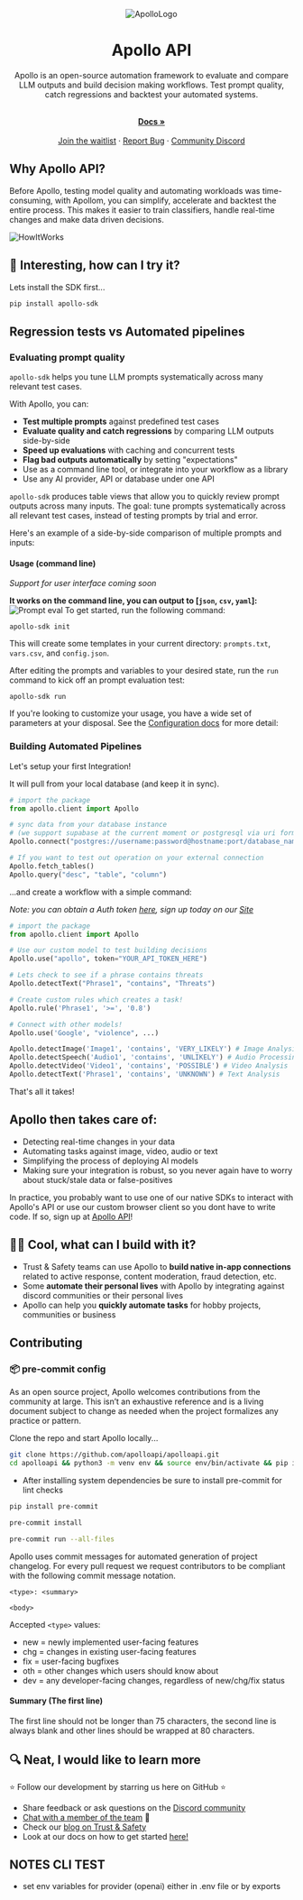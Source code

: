 <div align="center">

![ApolloLogo](https://uploads-ssl.webflow.com/640ca38ad086fde245b76c9d/6455b1fd3d8642575f793c94_header.png)

</div>

<h1 align="center">Apollo API</h1>

<div align="center">
Apollo is an open-source automation framework to evaluate and compare LLM outputs and build decision making workflows. Test prompt quality, catch regressions and backtest your automated systems.
</div>

<p align="center">
    <br />
    <a href="https://docs.apolloapi.io/" rel="dofollow"><strong>Docs »</strong></a>
    <br />

  <br/>
    <a href="https://www.apolloapi.io/">Join the waitlist</a>
    ·
    <a href="https://github.com/apolloapi/apolloapi/issues">Report Bug</a>
    ·
    <a href="https://discord.gg/ZUH7f7AzUY">Community Discord</a>
</p>

## Why Apollo API?

Before Apollo, testing model quality and automating workloads was time-consuming, with Apollom, you can simplify, accelerate and backtest the entire process. This makes it easier to train classifiers, handle real-time changes and make data driven decisions.

![HowItWorks](https://uploads-ssl.webflow.com/640ca38ad086fde245b76c9d/645e8d8ad611b140135e11bb_GraphicOne.png)

## 🚀 Interesting, how can I try it?

Lets install the SDK first...

```bash
pip install apollo-sdk
```

## Regression tests vs Automated pipelines

### Evaluating prompt quality

`apollo-sdk` helps you tune LLM prompts systematically across many relevant test cases.

With Apollo, you can:

- **Test multiple prompts** against predefined test cases
- **Evaluate quality and catch regressions** by comparing LLM outputs side-by-side
- **Speed up evaluations** with caching and concurrent tests
- **Flag bad outputs automatically** by setting "expectations"
- Use as a command line tool, or integrate into your workflow as a library
- Use any AI provider, API or database under one API

`apollo-sdk` produces table views that allow you to quickly review prompt outputs across many inputs. The goal: tune prompts systematically across all relevant test cases, instead of testing prompts by trial and error.

Here's an example of a side-by-side comparison of multiple prompts and inputs:

#### Usage (command line)

_Support for user interface coming soon_

**It works on the command line, you can output to [`json`, `csv`, `yaml`]:**
![Prompt eval](https://uploads-ssl.webflow.com/640ca38ad086fde245b76c9d/6473f27e6fc6bf5f6f20b1f5_promptgif.gif)
To get started, run the following command:

```
apollo-sdk init
```

This will create some templates in your current directory: `prompts.txt`, `vars.csv`, and `config.json`.

After editing the prompts and variables to your desired state, run the `run` command to kick off an prompt evaluation test:

```
apollo-sdk run
```

If you're looking to customize your usage, you have a wide set of parameters at your disposal. See the [Configuration docs]() for more detail:

### Building Automated Pipelines

Let's setup your first Integration!

It will pull from your local database (and keep it in sync).

```python
# import the package
from apollo.client import Apollo

# sync data from your database instance
# (we support supabase at the current moment or postgresql via uri format)
Apollo.connect("postgres://username:password@hostname:port/database_name")

# If you want to test out operation on your external connection
Apollo.fetch_tables()
Apollo.query("desc", "table", "column")
```

...and create a workflow with a simple command:

_Note: you can obtain a Auth token [here](https://docs.apolloapi.io/docs/api/authentication), sign up today on our [Site](https://app.apolloapi.io/)_

```python
# import the package
from apollo.client import Apollo

# Use our custom model to test building decisions
Apollo.use("apollo", token="YOUR_API_TOKEN_HERE")

# Lets check to see if a phrase contains threats
Apollo.detectText("Phrase1", "contains", "Threats")

# Create custom rules which creates a task!
Apollo.rule('Phrase1', '>=', '0.8')

# Connect with other models!
Apollo.use('Google', "violence", ...)

Apollo.detectImage('Image1', 'contains', 'VERY_LIKELY') # Image Analysis/OCR
Apollo.detectSpeech('Audio1', 'contains', 'UNLIKELY') # Audio Processing
Apollo.detectVideo('Video1', 'contains', 'POSSIBLE') # Video Analysis
Apollo.detectText('Phrase1', 'contains', 'UNKNOWN') # Text Analysis
```

That's all it takes!

## Apollo then takes care of:

- Detecting real-time changes in your data
- Automating tasks against image, video, audio or text
- Simplifying the process of deploying AI models
- Making sure your integration is robust, so you never again have to worry about stuck/stale data or false-positives

In practice, you probably want to use one of our native SDKs to interact with Apollo's API or use our custom browser client so you dont have to write code. If so, sign up at [Apollo API](https://app.apolloapi.io/signup)!

## 🧑‍💻 Cool, what can I build with it?

- Trust & Safety teams can use Apollo to **build native in-app connections** related to active response, content moderation, fraud detection, etc.
- Some **automate their personal lives** with Apollo by integrating against discord communities or their personal lives
- Apollo can help you **quickly automate tasks** for hobby projects, communities or business

## Contributing

### 📦 pre-commit config

As an open source project, Apollo welcomes contributions from the community at large. This isn’t an exhaustive reference and is a living document subject to change as needed when the project formalizes any practice or pattern.

Clone the repo and start Apollo locally...

```bash
git clone https://github.com/apolloapi/apolloapi.git
cd apolloapi && python3 -m venv env && source env/bin/activate && pip install -r requirements.txt
```

- After installing system dependencies be sure to install pre-commit for lint checks

```bash
pip install pre-commit

pre-commit install

pre-commit run --all-files
```

Apollo uses commit messages for automated generation of project changelog. For every pull request we request contributors to be compliant with the following commit message notation.

```
<type>: <summary>

<body>
```

Accepted `<type>` values:

- new = newly implemented user-facing features
- chg = changes in existing user-facing features
- fix = user-facing bugfixes
- oth = other changes which users should know about
- dev = any developer-facing changes, regardless of new/chg/fix status

#### Summary (The first line)

The first line should not be longer than 75 characters, the second line is always blank and other lines should be wrapped at 80 characters.

## 🔍 Neat, I would like to learn more

⭐ Follow our development by starring us here on GitHub ⭐

- Share feedback or ask questions on the [Discord community](https://discord.gg/ZUH7f7AzUY)
- [Chat with a member of the team](https://apolloapi.io) 👋
- Check our [blog on Trust & Safety](https://www.thebriefnewsletter.com)
- Look at our docs on how to get started [here!](https://apolloapi-doc.vercel.app/)

## NOTES CLI TEST

- set env variables for provider (openai) either in .env file or by exports
